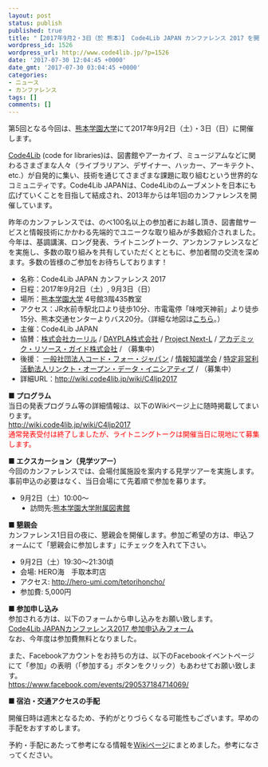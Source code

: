 ```yaml
---
layout: post
status: publish
published: true
title: "【2017年9月2・3日（於 熊本）】 Code4Lib JAPAN カンファレンス 2017 を開催します（参加者募集）"
wordpress_id: 1526
wordpress_url: http://www.code4lib.jp/?p=1526
date: '2017-07-30 12:04:45 +0000'
date_gmt: '2017-07-30 03:04:45 +0000'
categories:
- ニュース
- カンファレンス
tags: []
comments: []
---
```

<p>第5回となる今回は、<a title="熊本学園大学" href="http://www.kumagaku.ac.jp/" target="_blank">熊本学園大学</a>にて2017年9月2日（土）・3日（日）に開催します。</p>
<p><a href="http://code4lib.org/" target="_blank">Code4Lib</a> (code for libraries)は、図書館やアーカイブ、ミュージアムなどに関わるさまざまな人々（ライブラリアン、デザイナー、ハッカー、アーキテクト、etc.）が自発的に集い、技術を通じてさまざまな課題に取り組むという世界的なコミュニティです。Code4Lib JAPANは、Code4Libのムーブメントを日本にも広げていくことを目指して結成され、2013年からは年1回のカンファレンスを開催しています。</p>
<p>昨年のカンファレンスでは、のべ100名以上の参加者にお越し頂き、図書館サービスと情報技術にかかわる先端的でユニークな取り組みが多数紹介されました。今年は、基調講演、ロング発表、ライトニングトーク、アンカンファレンスなどを実施し、多数の取り組みを共有していただくとともに、参加者間の交流を深めます。多数の皆様のご参加をお待ちしております！</p>
<ul>
<li>名称：Code4Lib JAPAN カンファレンス 2017</li>
<li>日程：2017年9月2日（土）, 9月3日（日）</li>
<li>場所：<a title="熊本学園大学" href="http://www.kumagaku.ac.jp/" target="_blank">熊本学園大学</a> 4号館3階435教室</li>
<li>アクセス：JR水前寺駅北口より徒歩10分、市電電停「味噌天神前」より徒歩15分、熊本交通センターよりバス20分。（詳細な地図は<a href="http://www.kumagaku.ac.jp/daigaku/map/access" target="_blank">こちら</a>。）</li>
<li>主催：Code4Lib JAPAN</li>
<li>協賛：<a target="_blank" href="https://calil.jp/">株式会社カーリル</a> / <a target="_blank" href="http://daypla.co.jp/">DAYPLA株式会社</a> / <a target="_blank" href="http://www.next-l.jp/">Project Next-L</a> / <a target="_blank" href="http://arg-corp.jp/">アカデミック・リソース・ガイド株式会社</a> / （募集中）</li>
<li>後援： <a target="_blank" href="http://www.code4japan.org">一般社団法人コード・フォー・ジャパン</a> / <a target="_blank" href="http://jsik.jp">情報知識学会</a> / <a target="_blank" href="http://linkedopendata.jp/">特定非営利活動法人リンクト・オープン・データ・イニシアティブ</a> / （募集中）</li>
<li>詳細URL：<a title="http://wiki.code4lib.jp/wiki/C4ljp2017" href="http://wiki.code4lib.jp/wiki/C4ljp2017">http://wiki.code4lib.jp/wiki/C4ljp2017</a></li>
</ul>
<p><!--more--></p>
<div>
<p><strong>■ プログラム</strong><br />
当日の発表プログラム等の詳細情報は、以下のWikiページ上に随時掲載してまいります。<br />
<a href="http://wiki.code4lib.jp/wiki/C4ljp2017">http://wiki.code4lib.jp/wiki/C4ljp2017</a><br />
<span style="color: red">通常発表受付は終了しましたが、ライトニングトークは開催当日に現地にて募集します。</span></p>
<p><strong>■ エクスカーション（見学ツアー）</strong><br />
今回のカンファレンスでは、会場付属施設を案内する見学ツアーを実施します。事前申込の必要はなく、当日会場にて先着順で参加を募ります。</p>
<ul>
<li>9月2日（土）10:00～ </li>
<li style="margin-left: 20px;">訪問先:<a href="http://www.lib.kumagaku.ac.jp/">熊本学園大学附属図書館</a></li>
</ul>
<p><strong>■ 懇親会</strong><br />
カンファレンス1日目の夜に、懇親会を開催します。参加ご希望の方は、申込フォームにて「懇親会に参加します」にチェックを入れて下さい。</p>
<ul>
<li>9月2日（土）19:30～21:30頃</li>
<li>会場: HERO海　手取本町店</li>
<li>アクセス: <a target="_blank" href="http://hero-umi.com/tetorihoncho/">http://hero-umi.com/tetorihoncho/</a></li>
<li>参加費: 5,000円</li>
</ul>
<p><strong>■ 参加申し込み</strong><br />
参加される方は、以下のフォームから申し込みをお願い致します。<br />
<a href="http://www.code4lib.jp/2017/07/1527/">Code4Lib JAPANカンファレンス2017 参加申込みフォーム</a><br />
なお、今年度は参加費無料となりました。</p>
<p>また、Facebookアカウントをお持ちの方は、以下のFacebookイベントページにて「参加」の表明（「参加する」ボタンをクリック）もあわせてお願い致します。<br />
<a target="_blank" title="https://www.facebook.com/events/1619923901666257/" href="https://www.facebook.com/events/290537184714069/">https://www.facebook.com/events/290537184714069/</a></p>
<p><strong>■ 宿泊・交通アクセスの手配</strong></p>
<p>開催日時は週末となるため、予約がとりづらくなる可能性もございます。早めの手配をおすすめします。</p>
<p>予約・手配にあたって参考になる情報を<a href="http://wiki.code4lib.jp/wiki/C4ljp2017/local">Wikiページ</a>にまとめました。参考になさってください。</p>
</div>
